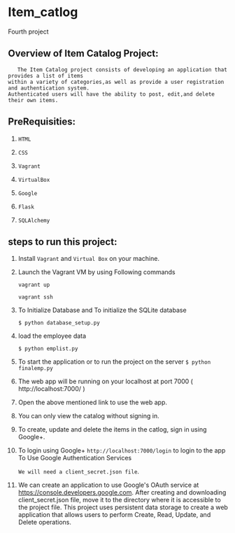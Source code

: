# Item_catlog
Fourth project

## Overview of Item Catalog Project:

       The Item Catalog project consists of developing an application that provides a list of items 
    within a variety of categories,as well as provide a user registration and authentication system. 
    Authenticated users will have the ability to post, edit,and delete their own items. 


## PreRequisities:

  1) `HTML` 
  
  2) `CSS`
  
  3) `Vagrant`
  
  4) `VirtualBox`
  
  5) `Google`
  
  6) `Flask`
  
  7) `SQLAlchemy`

## steps to run this project:

1. Install `Vagrant` and `Virtual Box` on your machine.

2. Launch the Vagrant VM by using Following commands

    `vagrant up`
    
    `vagrant ssh`
    
3. To Initialize Database and To initialize the SQLite database

   `$ python database_setup.py`

4.  load the employee data

    `$ python emplist.py`

5. To start the application or to run the project on the server
    `$ python finalemp.py`

6. The web app will be running on your localhost at port 7000 ( http://localhost:7000/ )

7. Open the above mentioned link to use the web app.

8. You can only view the catalog without signing in.

9. To create, update and delete the items in the catlog, sign in using Google+.

10. To login using Google+ `http://localhost:7000/login` to login to the app
   To Use Google Authentication Services

     `We will need a client_secret.json file`.

13. We can create an application to use Google's OAuth service at https://console.developers.google.com.
    After creating and downloading client_secret.json file, move it to the directory where it is accessible 
    to the project file. This project uses persistent data storage to create a web application that allows
    users to perform Create, Read, Update, and Delete operations.   


